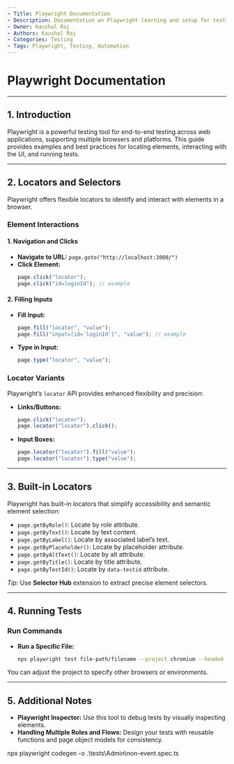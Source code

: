 ```yaml
---
- Title: Playwright Documentation
- Description: Documentation on Playwright learning and setup for testing.
- Owner: Kaushal Raj
- Authors: Kaushal Raj
- Categories: Testing
- Tags: Playwright, Testing, Automation
---
```


# Playwright Documentation

---

## 1. Introduction

Playwright is a powerful testing tool for end-to-end testing across web applications, supporting multiple browsers and platforms. This guide provides examples and best practices for locating elements, interacting with the UI, and running tests.

---

## 2. Locators and Selectors

Playwright offers flexible locators to identify and interact with elements in a browser.

### Element Interactions

#### 1. Navigation and Clicks

- **Navigate to URL:** `page.goto("http://localhost:3000/")`
- **Click Element:**
  ```javascript
  page.click("locator");
  page.click("id=loginId"); // example
  ```

#### 2. Filling Inputs

- **Fill Input:**

  ```javascript
  page.fill("locator", "value");
  page.fill("input=[id='loginId']", "value"); // example
  ```

- **Type in Input:**
  ```javascript
  page.type("locator", "value");
  ```

### Locator Variants

Playwright’s `locator` API provides enhanced flexibility and precision:

- **Links/Buttons:**

  ```javascript
  page.click("locator");
  page.locator("locator").click();
  ```

- **Input Boxes:**
  ```javascript
  page.locator("locator").fill("value");
  page.locator("locator").type("value");
  ```

---

## 3. Built-in Locators

Playwright has built-in locators that simplify accessibility and semantic element selection:

- `page.getByRole()`: Locate by role attribute.
- `page.getByText()`: Locate by text content.
- `page.getByLabel()`: Locate by associated label’s text.
- `page.getByPlaceholder()`: Locate by placeholder attribute.
- `page.getByAltText()`: Locate by alt attribute.
- `page.getByTitle()`: Locate by title attribute.
- `page.getByTestId()`: Locate by `data-testid` attribute.

_Tip:_ Use **Selector Hub** extension to extract precise element selectors.

---

## 4. Running Tests

### Run Commands

- **Run a Specific File:**
  ```bash
  npx playwright test file-path/filename --project chromium --headed
  ```

You can adjust the project to specify other browsers or environments.

---

## 5. Additional Notes

- **Playwright Inspector:** Use this tool to debug tests by visually inspecting elements.
- **Handling Multiple Roles and Flows:** Design your tests with reusable functions and page object models for consistency.

npx playwright codegen -o .\tests\Admin\non-event.spec.ts
